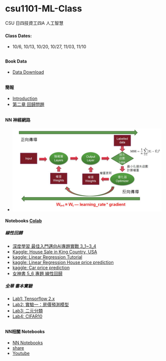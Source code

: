 # csu1101-ML-Class
CSU 日四技資工四A 人工智慧
###
#### Class Dates:
* 10/6, 10/13, 10/20, 10/27, 11/03, 11/10
##
#### Book Data
* [Data Download](https://github.com/jumbokh/csu1101-ML-Class/blob/main/notebooks/BookData_DM2145.ipynb)
##
#### 簡報
* [Introduction](https://github.com/jumbokh/csu1101-ML-Class/blob/main/docs/CSUAI_class.pptx)
* [第二章 回歸問題](https://github.com/jumbokh/csu1101-ML-Class/blob/main/docs/CH02.ppt)
##
#### NN 神經網路
* ![NN](https://github.com/jumbokh/csu1101-ML-Class/blob/main/docs/NN.JPG)
#### Notebooks [Colab](https://colab.research.google.com/)
##### 線性回歸
* [深度學習 最佳入門邁向AI專題實戰 3_1~3_4](https://github.com/mc6666/DL_Book)
* [Kaggle: House Sale in King Country, USA](https://www.kaggle.com/harlfoxem/housesalesprediction)
* [kaggle: Linear Regression Tutorial](https://www.kaggle.com/jumbokh/linear-regression-tutorial/edit)
* [kaggle: Linear Regression House price prediction](https://www.kaggle.com/jumbokh/linear-regression-house-price-prediction/edit)
* [kaggle: Car price prediction](https://www.kaggle.com/jumbokh/car-price-prediction-linear-regression-rfe/edit)
* [女神書 5_6 專題 線性回歸](https://github.com/jumbokh/csu1101-ML-Class/blob/main/notebooks/5_6%E5%B0%88%E9%A1%8C_%E7%B7%9A%E6%80%A7%E5%9B%9E%E6%AD%B8.ipynb)
##### 全華 書本實驗
* [Lab1: Tensorflow 2.x](https://github.com/jumbokh/csu1101-ML-Class/blob/main/notebooks/Lab1.ipynb)
* [Lab2: 實驗一：房價預測模型](https://github.com/jumbokh/csu1101-ML-Class/blob/main/notebooks/Lab2_1b_1115.ipynb)
* [Lab3: 二元分類](https://github.com/jumbokh/csu1101-ML-Class/blob/main/notebooks/Lab3_1b.ipynb)
* [Lab4: CIFAR10](https://github.com/jumbokh/csu1101-ML-Class/blob/main/notebooks/Lab4.ipynb)
##
#### NN相關 Notebooks
* [NN Notebooks](https://github.com/jumbokh/nknu-class/tree/main/notebook)
* [share](http://gg.gg/w5a9f)
* [Youtube](https://www.youtube.com/playlist?list=PLQT_F4pgkvVcWnLIIQmw0bWNoXsWeFFd1)
